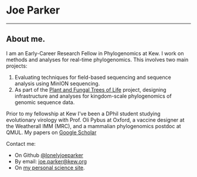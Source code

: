 # Joe Parker
---

## About me.
I am an Early-Career Research Fellow in Phylogenomics at Kew. I work on methods and analyses for real-time phylogenomics. This involves two main projects:

1. Evaluating techniques for field-based sequencing and sequence analysis using MinION sequencing.
2. As part of the [Plant and Fungal Trees of Life](http://science.kew.org/strategic-output/plant-and-fungal-trees-life) project, designing infrastructure and analyses for kingdom-scale phylogenomics of genomic sequence data.

Prior to my fellowship at Kew I've been a DPhil student studying evolutionary virology with Prof. Oli Pybus at Oxford, a vaccine designer at the Weatherall IMM (MRC), and a mammalian phylogenomics postdoc at QMUL. My papers on [Google Scholar](http://scholar.google.co.uk/citations?user=WC7nAYAAAAJ)

Contact me:

* On Github [@lonelyjoeparker](http://github.com/lonelyjoeparker)
* By email: [joe.parker@kew.org](mailto:joe.parker@kew.org)
* On [my personal science site](http://realtimephylogenomics.co.uk). 
